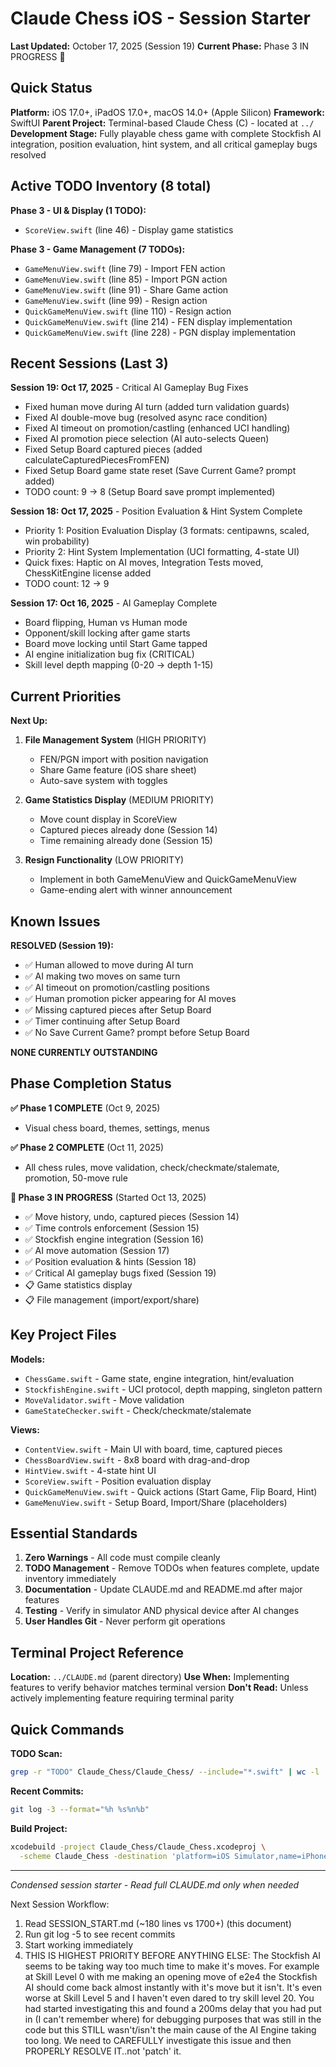 # Claude Chess iOS - Session Starter

**Last Updated:** October 17, 2025 (Session 19)
**Current Phase:** Phase 3 IN PROGRESS 🔄

## Quick Status

**Platform:** iOS 17.0+, iPadOS 17.0+, macOS 14.0+ (Apple Silicon)
**Framework:** SwiftUI
**Parent Project:** Terminal-based Claude Chess (C) - located at `../`
**Development Stage:** Fully playable chess game with complete Stockfish AI
integration, position evaluation, hint system, and all critical gameplay
bugs resolved

## Active TODO Inventory (8 total)

**Phase 3 - UI & Display (1 TODO):**
- `ScoreView.swift` (line 46) - Display game statistics

**Phase 3 - Game Management (7 TODOs):**
- `GameMenuView.swift` (line 79) - Import FEN action
- `GameMenuView.swift` (line 85) - Import PGN action
- `GameMenuView.swift` (line 91) - Share Game action
- `GameMenuView.swift` (line 99) - Resign action
- `QuickGameMenuView.swift` (line 110) - Resign action
- `QuickGameMenuView.swift` (line 214) - FEN display implementation
- `QuickGameMenuView.swift` (line 228) - PGN display implementation

## Recent Sessions (Last 3)

**Session 19: Oct 17, 2025** - Critical AI Gameplay Bug Fixes
- Fixed human move during AI turn (added turn validation guards)
- Fixed AI double-move bug (resolved async race condition)
- Fixed AI timeout on promotion/castling (enhanced UCI handling)
- Fixed AI promotion piece selection (AI auto-selects Queen)
- Fixed Setup Board captured pieces (added calculateCapturedPiecesFromFEN)
- Fixed Setup Board game state reset (Save Current Game? prompt added)
- TODO count: 9 → 8 (Setup Board save prompt implemented)

**Session 18: Oct 17, 2025** - Position Evaluation & Hint System Complete
- Priority 1: Position Evaluation Display (3 formats: centipawns, scaled,
  win probability)
- Priority 2: Hint System Implementation (UCI formatting, 4-state UI)
- Quick fixes: Haptic on AI moves, Integration Tests moved, ChessKitEngine
  license added
- TODO count: 12 → 9

**Session 17: Oct 16, 2025** - AI Gameplay Complete
- Board flipping, Human vs Human mode
- Opponent/skill locking after game starts
- Board move locking until Start Game tapped
- AI engine initialization bug fix (CRITICAL)
- Skill level depth mapping (0-20 → depth 1-15)

## Current Priorities

**Next Up:**
1. **File Management System** (HIGH PRIORITY)
   - FEN/PGN import with position navigation
   - Share Game feature (iOS share sheet)
   - Auto-save system with toggles

2. **Game Statistics Display** (MEDIUM PRIORITY)
   - Move count display in ScoreView
   - Captured pieces already done (Session 14)
   - Time remaining already done (Session 15)

3. **Resign Functionality** (LOW PRIORITY)
   - Implement in both GameMenuView and QuickGameMenuView
   - Game-ending alert with winner announcement

## Known Issues

**RESOLVED (Session 19):**
- ✅ Human allowed to move during AI turn
- ✅ AI making two moves on same turn
- ✅ AI timeout on promotion/castling positions
- ✅ Human promotion picker appearing for AI moves
- ✅ Missing captured pieces after Setup Board
- ✅ Timer continuing after Setup Board
- ✅ No Save Current Game? prompt before Setup Board

**NONE CURRENTLY OUTSTANDING**

## Phase Completion Status

**✅ Phase 1 COMPLETE** (Oct 9, 2025)
- Visual chess board, themes, settings, menus

**✅ Phase 2 COMPLETE** (Oct 11, 2025)
- All chess rules, move validation, check/checkmate/stalemate, promotion,
  50-move rule

**🔄 Phase 3 IN PROGRESS** (Started Oct 13, 2025)
- ✅ Move history, undo, captured pieces (Session 14)
- ✅ Time controls enforcement (Session 15)
- ✅ Stockfish engine integration (Session 16)
- ✅ AI move automation (Session 17)
- ✅ Position evaluation & hints (Session 18)
- ✅ Critical AI gameplay bugs fixed (Session 19)
- 📋 Game statistics display
- 📋 File management (import/export/share)

## Key Project Files

**Models:**
- `ChessGame.swift` - Game state, engine integration, hint/evaluation
- `StockfishEngine.swift` - UCI protocol, depth mapping, singleton pattern
- `MoveValidator.swift` - Move validation
- `GameStateChecker.swift` - Check/checkmate/stalemate

**Views:**
- `ContentView.swift` - Main UI with board, time, captured pieces
- `ChessBoardView.swift` - 8x8 board with drag-and-drop
- `HintView.swift` - 4-state hint UI
- `ScoreView.swift` - Position evaluation display
- `QuickGameMenuView.swift` - Quick actions (Start Game, Flip Board, Hint)
- `GameMenuView.swift` - Setup Board, Import/Share (placeholders)

## Essential Standards

1. **Zero Warnings** - All code must compile cleanly
2. **TODO Management** - Remove TODOs when features complete, update
   inventory immediately
3. **Documentation** - Update CLAUDE.md and README.md after major features
4. **Testing** - Verify in simulator AND physical device after AI changes
5. **User Handles Git** - Never perform git operations

## Terminal Project Reference

**Location:** `../CLAUDE.md` (parent directory)
**Use When:** Implementing features to verify behavior matches terminal version
**Don't Read:** Unless actively implementing feature requiring terminal parity

## Quick Commands

**TODO Scan:**
```bash
grep -r "TODO" Claude_Chess/Claude_Chess/ --include="*.swift" | wc -l
```

**Recent Commits:**
```bash
git log -3 --format="%h %s%n%b"
```

**Build Project:**
```bash
xcodebuild -project Claude_Chess/Claude_Chess.xcodeproj \
  -scheme Claude_Chess -destination 'platform=iOS Simulator,name=iPhone 15'
```

---
*Condensed session starter - Read full CLAUDE.md only when needed*

Next Session Workflow:
 1. Read SESSION_START.md (~180 lines vs 1700+) (this document)
 2. Run git log -5 to see recent commits
 3. Start working immediately
 4. THIS IS HIGHEST PRIORITY BEFORE ANYTHING ELSE:  The Stockfish AI seems to be taking
    way too much time to make it's moves.  For example at Skill Level 0 with me making
    an opening move of e2e4 the Stockfish AI should come back almost instantly with it's
    move but it isn't.  It's even worse at Skill Level 5 and I haven't even dared to try
    skill level 20.  You had started investigating this and found a 200ms delay that you
    had put in (I can't remember where) for debugging purposes that was still in the code
    but this STILL wasn't/isn't the main cause of the AI Engine taking too long.  We need
    to CAREFULLY investigate this issue and then PROPERLY RESOLVE IT..not 'patch' it.